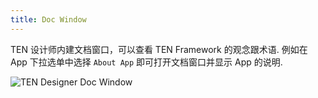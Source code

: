 ```yaml
---
title: Doc Window
---
```


TEN 设计师内建文档窗口，可以查看 TEN Framework 的观念跟术语. 例如在 App 下拉选单中选择 `About App` 即可打开文档窗口并显示 App 的说明.

![TEN Designer Doc Window](/assets/png/ten_designer_doc_window.png)
